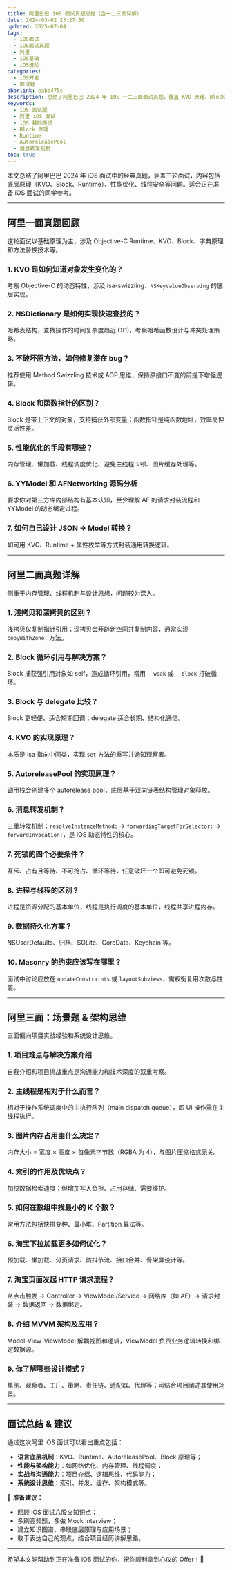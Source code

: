 ```yaml
---
title: 阿里巴巴 iOS 面试真题总结（含一二三面详解）
date: 2024-03-02 23:27:50
updated: 2025-07-04
tags:
  - iOS面试
  - iOS面试真题
  - 阿里
  - iOS基础
  - iOS进阶
categories:
  - iOS开发
  - 面试题
abbrlink: eabb475c
description: 总结了阿里巴巴 2024 年 iOS 一二三面面试真题，覆盖 KVO 原理、Block 内存管理、Runtime、消息转发、AutoreleasePool、索引优化等内容，附带面试经验和思维导图整理。
keywords:
  - iOS 面试题
  - 阿里 iOS 面试
  - iOS 基础面试
  - Block 原理
  - Runtime
  - AutoreleasePool
  - 消息转发机制
toc: true
---
```


本文总结了阿里巴巴 2024 年 iOS 面试中的经典真题，涵盖三轮面试，内容包括底层原理（KVO、Block、Runtime）、性能优化、线程安全等问题。适合正在准备 iOS 面试的同学参考。

---

## 阿里一面真题回顾

这轮面试以基础原理为主，涉及 Objective-C Runtime、KVO、Block、字典原理和方法替换技术等。

### 1. KVO 是如何知道对象发生变化的？

考察 Objective-C 的动态特性，涉及 isa-swizzling、`NSKeyValueObserving` 的底层实现。

### 2. NSDictionary 是如何实现快速查找的？

哈希表结构，查找操作的时间复杂度趋近 O(1)，考察哈希函数设计与冲突处理策略。

### 3. 不破坏原方法，如何修复潜在 bug？

推荐使用 Method Swizzling 技术或 AOP 思维，保持原接口不变的前提下增强逻辑。

### 4. Block 和函数指针的区别？

Block 是带上下文的对象，支持捕获外部变量；函数指针是纯函数地址，效率高但灵活性差。

### 5. 性能优化的手段有哪些？

内存管理、懒加载、线程调度优化、避免主线程卡顿、图片缓存处理等。

### 6. YYModel 和 AFNetworking 源码分析

要求你对第三方库内部结构有基本认知，至少理解 AF 的请求封装流程和 YYModel 的动态绑定过程。

### 7. 如何自己设计 JSON -> Model 转换？

如可用 KVC、Runtime + 属性枚举等方式封装通用转换逻辑。

---

## 阿里二面真题详解

侧重于内存管理、线程机制与设计思想，问题较为深入。

### 1. 浅拷贝和深拷贝的区别？

浅拷贝仅复制指针引用；深拷贝会开辟新空间并复制内容，通常实现 `copyWithZone:` 方法。

### 2. Block 循环引用与解决方案？

Block 捕获强引用对象如 self，造成循环引用，常用 `__weak` 或 `__block` 打破循环。

### 3. Block 与 delegate 比较？

Block 更轻便、适合短期回调；delegate 适合长期、结构化通信。

### 4. KVO 的实现原理？

本质是 isa 指向中间类，实现 `set` 方法的重写并通知观察者。

### 5. AutoreleasePool 的实现原理？

调用栈会创建多个 autorelease pool，底层基于双向链表结构管理对象释放。

### 6. 消息转发机制？

三重转发机制：`resolveInstanceMethod:` → `forwardingTargetForSelector:` → `forwardInvocation:`，是 iOS 动态特性的核心。

### 7. 死锁的四个必要条件？

互斥、占有且等待、不可抢占、循环等待，任意破坏一个即可避免死锁。

### 8. 进程与线程的区别？

进程是资源分配的基本单位，线程是执行调度的基本单位，线程共享进程内存。

### 9. 数据持久化方案？

NSUserDefaults、归档、SQLite、CoreData、Keychain 等。

### 10. Masonry 的约束应该写在哪里？

面试中讨论应放在 `updateConstraints` 或 `layoutSubviews`，需权衡复用次数与性能。

---

## 阿里三面：场景题 & 架构思维

三面偏向项目实战经验和系统设计思维。

### 1. 项目难点与解决方案介绍

自我介绍和项目挑战重点是沟通能力和技术深度的双重考察。

### 2. 主线程是相对于什么而言？

相对于操作系统调度中的主执行队列（main dispatch queue），即 UI 操作需在主线程执行。

### 3. 图片内存占用由什么决定？

内存大小 = 宽度 × 高度 × 每像素字节数（RGBA 为 4），与图片压缩格式无关。

### 4. 索引的作用及优缺点？

加快数据检索速度；但增加写入负担、占用存储、需要维护。

### 5. 如何在数组中找最小的 K 个数？

常用方法包括快排变种、最小堆、Partition 算法等。

### 6. 淘宝下拉加载更多如何优化？

预加载、懒加载、分页请求、防抖节流、接口合并、骨架屏设计等。

### 7. 淘宝页面发起 HTTP 请求流程？

从点击触发 → Controller → ViewModel/Service → 网络库（如 AF）→ 请求封装 → 数据返回 → 数据绑定。

### 8. 介绍 MVVM 架构及应用？

Model-View-ViewModel 解耦视图和逻辑，ViewModel 负责业务逻辑转换和绑定数据源。

### 9. 你了解哪些设计模式？

单例、观察者、工厂、策略、责任链、适配器、代理等；可结合项目阐述其使用场景。

---

## 面试总结 & 建议

通过这次阿里 iOS 面试可以看出重点包括：

- **语言底层机制**：KVO、Runtime、AutoreleasePool、Block 原理等；
- **性能与架构能力**：如网络优化、内存管理、线程调度；
- **实战与沟通能力**：项目介绍、逻辑思维、代码能力；
- **系统设计思维**：索引、并发、缓存、架构模式等。

📝 **准备建议：**

- 回顾 iOS 面试八股文知识点；
- 多刷高频题，多做 Mock Interview；
- 建立知识图谱，串联底层原理与应用场景；
- 敢于表达自己的观点，结合项目经历讲解思路。

---

希望本文能帮助到正在准备 iOS 面试的你，祝你顺利拿到心仪的 Offer！🚀
